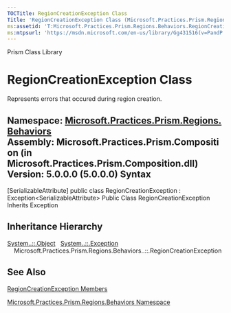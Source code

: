 ```yaml
---
TOCTitle: RegionCreationException Class
Title: 'RegionCreationException Class (Microsoft.Practices.Prism.Regions.Behaviors)'
ms:assetid: 'T:Microsoft.Practices.Prism.Regions.Behaviors.RegionCreationException'
ms:mtpsurl: 'https://msdn.microsoft.com/en-us/library/Gg431516(v=PandP.50)'
---
```


Prism Class Library

RegionCreationException Class
=============================

Represents errors that occured during region creation.

**Namespace:** [Microsoft.Practices.Prism.Regions.Behaviors](https://msdn.microsoft.com/n:microsoft.practices.prism.regions.behaviors)
**Assembly:** Microsoft.Practices.Prism.Composition (in Microsoft.Practices.Prism.Composition.dll) Version: 5.0.0.0 (5.0.0.0)
Syntax
------

<span id="syntaxToggle"></span>[SerializableAttribute\] public class RegionCreationException : Exception&lt;SerializableAttribute&gt; Public Class RegionCreationException Inherits Exception

Inheritance Hierarchy
---------------------

<span id="familyToggle"></span>[System..::.Object](http://msdn2.microsoft.com/en-us/library/e5kfa45b)
  [System..::.Exception](http://msdn2.microsoft.com/en-us/library/c18k6c59)
    Microsoft.Practices.Prism.Regions.Behaviors..::.RegionCreationException

See Also
--------

<span id="seeAlsoToggle"></span>
[RegionCreationException Members](https://msdn.microsoft.com/allmembers.t:microsoft.practices.prism.regions.behaviors.regioncreationexception)

[Microsoft.Practices.Prism.Regions.Behaviors Namespace](https://msdn.microsoft.com/n:microsoft.practices.prism.regions.behaviors)

